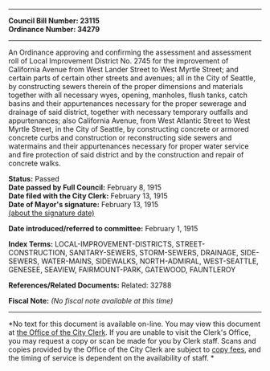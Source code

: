 * * * * *  
  
**Council Bill Number: [](#h0)[](#h2)23115**   
**Ordinance Number: 34279**  
  
* * * * *  
  
An Ordinance approving and confirming the assessment and assessment roll of Local Improvement District No. 2745 for the improvement of California Avenue from West Lander Street to West Myrtle Street; and certain parts of certain other streets and avenues; all in the City of Seattle, by constructing sewers therein of the proper dimensions and materials together with all necessary wyes, opening, manholes, flush tanks, catch basins and their appurtenances necessary for the proper sewerage and drainage of said district, together with necessary temporary outfalls and appurtenances; also California Avenue, from West Atlantic Street to West Myrtle Street, in the City of Seattle, by constructing concrete or armored concrete curbs and construction or reconstructing side sewers and watermains and their appurtenances necessary for proper water service and fire protection of said district and by the construction and repair of concrete walks.  
  
**Status:** Passed   
**Date passed by Full Council:** February 8, 1915   
**Date filed with the City Clerk:** February 13, 1915   
**Date of Mayor's signature:** February 13, 1915   
[(about the signature date)](/~public/approvaldate.htm)   
  
  
**Date introduced/referred to committee:** February 1, 1915   
  
**Index Terms:** LOCAL-IMPROVEMENT-DISTRICTS, STREET-CONSTRUCTION, SANITARY-SEWERS, STORM-SEWERS, DRAINAGE, SIDE-SEWERS, WATER-MAINS, SIDEWALKS, NORTH-ADMIRAL, WEST-SEATTLE, GENESEE, SEAVIEW, FAIRMOUNT-PARK, GATEWOOD, FAUNTLEROY  
  
**References/Related Documents:** Related: 32788  
  
**Fiscal Note:** *(No fiscal note available at this time)*  
  
* * * * *  
  
*No text for this document is available on-line. You may view this document at [the Office of the City Clerk](http://www.seattle.gov/leg/clerk/contactUs.htm). If you are unable to visit the Clerk's Office, you may request a copy or scan be made for you by Clerk staff. Scans and copies provided by the Office of the City Clerk are subject to [copy fees](http://clerk.seattle.gov/~public/clerkfees.htm), and the timing of service is dependent on the availability of staff. *  
  
  
